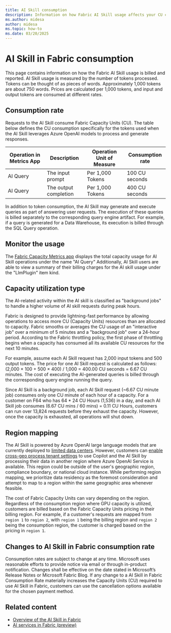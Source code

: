 ```yaml
---
title: AI Skill consumption
description: Information on how Fabric AI Skill usage affects your CU consumption.
ms.author: midesa
author: midesa
ms.topic: how-to
ms.date: 03/20/2025
---
```


# AI Skill in Fabric consumption

This page contains information on how the Fabric AI Skill usage is billed and reported. AI Skill usage is measured by the number of tokens processed. Tokens can be thought of as pieces of words. Approximately 1,000 tokens are about 750 words. Prices are calculated per 1,000 tokens, and input and output tokens are consumed at different rates.

## Consumption rate
Requests to the AI Skill consume Fabric Capacity Units (CU). The table below defines the CU consumption specifically for the tokens used when the AI Skill leverages Azure OpenAI models to process and generate responses.

| **Operation in Metrics App** | **Description** | **Operation Unit of Measure** | **Consumption rate** |
|---|---|---|---|
|AI Query |The input prompt |Per 1,000 Tokens |100 CU seconds|
|AI Query |The output completion |Per 1,000 Tokens|400 CU seconds|

In addition to token consumption, the AI Skill may generate and execute queries as part of answering user requests. The execution of these queries is billed separately to the corresponding query engine artifact. For example, if a query is generated for a Data Warehouse, its execution is billed through the SQL Query operation.

## Monitor the usage  
The [Fabric Capacity Metrics app](../enterprise/metrics-app-compute-page.md) displays the total capacity usage for AI Skill operations under the name "AI Query" Additionally, AI Skill users are able to view a summary of their billing charges for the AI skill usage under the "LlmPlugin" item kind.

## Capacity utilization type 

The AI-related activity within the AI skill is classified as "background jobs" to handle a higher volume of AI skill requests during peak hours.

Fabric is designed to provide lightning-fast performance by allowing operations to access more CU (Capacity Units) resources than are allocated to capacity. Fabric smooths or averages the CU usage of an "interactive job" over a minimum of 5 minutes and a "background job" over a 24-hour period. According to the Fabric throttling policy, the first phase of throttling begins when a capacity has consumed all its available CU resources for the next 10 minutes.

For example, assume each AI Skill request has 2,000 input tokens and 500 output tokens. The price for one AI Skill request is calculated as follows: (2,000 × 100 + 500 × 400) / 1,000 = 400.00 CU seconds = 6.67 CU minutes. The cost of executing the AI-generated queries is billed through the corresponding query engine running the query.

Since AI Skill is a background job, each AI Skill request (~6.67 CU minute job) consumes only one CU minute of each hour of a capacity. For a customer on F64 who has 64 * 24 CU Hours (1,536) in a day, and each AI Skill job consumes (6.67 CU mins / 60 mins) = 0.11 CU Hours, customers can run over 13,824 requests before they exhaust the capacity. However, once the capacity is exhausted, all operations will shut down.

## Region mapping 

The AI Skill is powered by Azure OpenAI large language models that are currently deployed to [limited data centers](../data-science/ai-services/ai-services-overview.md#available-regions). However, customers can [enable cross-geo process tenant settings](../admin/service-admin-portal-copilot.md) to use Copilot and the AI Skill by processing their data in another region where Azure OpenAI Service is available. This region could be outside of the user's geographic region, compliance boundary, or national cloud instance. While performing region mapping, we prioritize data residency as the foremost consideration and attempt to map to a region within the same geographic area whenever feasible. 

The cost of Fabric Capacity Units can vary depending on the region. Regardless of the consumption region where GPU capacity is utilized, customers are billed based on the Fabric Capacity Units pricing in their billing region. For example, if a customer's requests are mapped from `region 1` to `region 2`, with `region 1` being the billing region and `region 2` being the consumption region, the customer is charged based on the pricing in `region 1`.

## Changes to AI Skill in Fabric consumption rate

Consumption rates are subject to change at any time. Microsoft uses reasonable efforts to provide notice via email or through in-product notification. Changes shall be effective on the date stated in Microsoft’s Release Notes or Microsoft Fabric Blog. If any change to a AI Skill in Fabric Consumption Rate materially increases the Capacity Units (CU) required to use AI Skill in Fabric, customers can use the cancellation options available for the chosen payment method.

## Related content

- [Overview of the AI Skill in Fabric](../data-science/concept-ai-skill.md)
- [AI services in Fabric (preview)](../data-science/ai-services/ai-services-overview.md)
